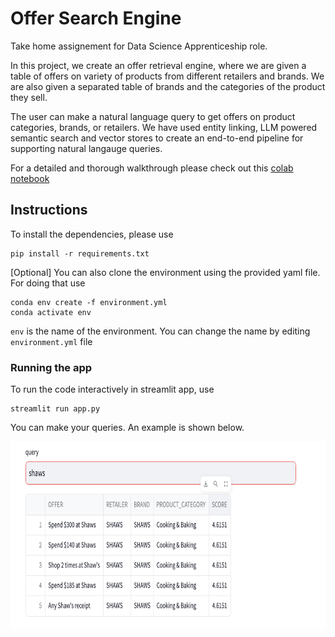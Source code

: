 # Offer Search Engine
Take home assignement for Data Science Apprenticeship role.

In this project, we create an offer retrieval engine, where we are given a table of offers on variety of products from different retailers and brands. We are also given a separated table of brands and the categories of the product they sell. 

The user can make a natural language query to get offers on product categories, brands, or retailers. We have used entity linking, LLM powered semantic search and vector stores to create an end-to-end pipeline for supporting natural langauge queries. 

For a detailed and thorough walkthrough please check out this [colab notebook](https://colab.research.google.com/drive/1mPlrVPMt0RpHWzDGojipjX4D5ov0Y9rN?usp=sharing) 

## Instructions

To install the dependencies, please use

```
pip install -r requirements.txt
```

[Optional] You can also clone the environment using the provided yaml file. For doing that use

```
conda env create -f environment.yml
conda activate env
```

`env` is the name of the environment. You can change the name by editing `environment.yml` file

### Running the app

To run the code interactively in streamlit app, use

```
streamlit run app.py
```

You can make your queries. An example is shown below. 

<p float="left">
  <img src="https://github.com/gargsid/Offer-Search-Engine/blob/main/assets/app_screenshot.png" width="2000" height="300" />
</p> 
